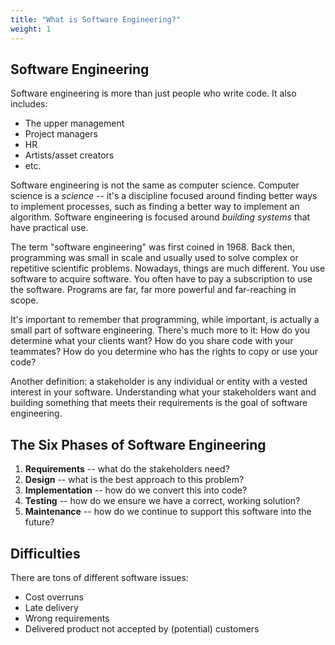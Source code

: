 ```yaml
---
title: "What is Software Engineering?"
weight: 1
---
```


## Software Engineering

Software engineering is more than just people who write code. It also includes:

* The upper management
* Project managers
* HR
* Artists/asset creators
* etc.

Software engineering is not the same as computer science. Computer science is a *science* -- it's a discipline focused around finding better ways to implement processes, such as finding a better way to implement an algorithm. Software engineering is focused around *building systems* that have practical use.

The term "software engineering" was first coined in 1968. Back then, programming was small in scale and usually used to solve complex or repetitive scientific problems. Nowadays, things are much different. You use software to acquire software. You often have to pay a subscription to use the software. Programs are far, far more powerful and far-reaching in scope.

It's important to remember that programming, while important, is actually a small part of software engineering. There's much more to it: How do you determine what your clients want? How do you share code with your teammates? How do you determine who has the rights to copy or use your code?

Another definition: a stakeholder is any individual or entity with a vested interest in your software. Understanding what your stakeholders want and building something that meets their requirements is the goal of software engineering.

## The Six Phases of Software Engineering

1. **Requirements** -- what do the stakeholders need?
2. **Design** -- what is the best approach to this problem?
3. **Implementation** -- how do we convert this into code?
4. **Testing** -- how do we ensure we have a correct, working solution?
5. **Maintenance** -- how do we continue to support this software into the future?

## Difficulties

There are tons of different software issues:

* Cost overruns
* Late delivery
* Wrong requirements
* Delivered product not accepted by (potential) customers
